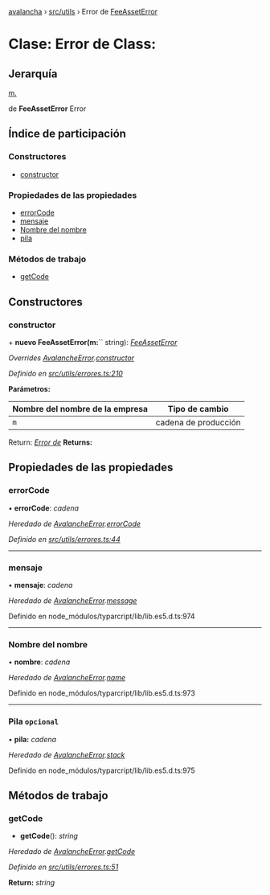 [avalancha](../README.md) › [src/utils](../modules/src_utils.md) › Error de [FeeAssetError](src_utils.feeasseterror.md)

# Clase: Error de Class:

## Jerarquía

[m.](src_utils.avalancheerror.md)

de **FeeAssetError** Error

## Índice de participación

### Constructores

* [constructor](src_utils.feeasseterror.md#constructor)

### Propiedades de las propiedades

* [errorCode](src_utils.feeasseterror.md#errorcode)
* [mensaje](src_utils.feeasseterror.md#message)
* [Nombre del nombre](src_utils.feeasseterror.md#name)
* [pila](src_utils.feeasseterror.md#optional-stack)

### Métodos de trabajo

* [getCode](src_utils.feeasseterror.md#getcode)

## Constructores

### constructor

\+ **nuevo FeeAssetError(m:**`` string): *[FeeAssetError](src_utils.feeasseterror.md)*

*Overrides [AvalancheError](src_utils.avalancheerror.md).[constructor](src_utils.avalancheerror.md#constructor)*

*Definido en [src/utils/errores.ts:210](https://github.com/ava-labs/avalanchejs/blob/ae78dee/src/utils/errors.ts#L210)*

**Parámetros:**

| Nombre del nombre de la empresa | Tipo de cambio |
------ | ------ |
| `m` | cadena de producción |

Return: *[Error de](src_utils.feeasseterror.md)* **Returns:**

## Propiedades de las propiedades

### errorCode

• **errorCode**: *cadena*

*Heredado de [AvalancheError](src_utils.avalancheerror.md).[errorCode](src_utils.avalancheerror.md#errorcode)*

*Definido en [src/utils/errores.ts:44](https://github.com/ava-labs/avalanchejs/blob/ae78dee/src/utils/errors.ts#L44)*

___

### mensaje

• **mensaje**: *cadena*

*Heredado de [AvalancheError](src_utils.avalancheerror.md).[message](src_utils.avalancheerror.md#message)*

Definido en node_módulos/typarcript/lib/lib.es5.d.ts:974

___

### Nombre del nombre

• **nombre**: *cadena*

*Heredado de [AvalancheError](src_utils.avalancheerror.md).[name](src_utils.avalancheerror.md#name)*

Definido en node_módulos/typarcript/lib/lib.es5.d.ts:973

___

### Pila `opcional`

• **pila:** *cadena*

*Heredado de [AvalancheError](src_utils.avalancheerror.md).[stack](src_utils.avalancheerror.md#optional-stack)*

Definido en node_módulos/typarcript/lib/lib.es5.d.ts:975

## Métodos de trabajo

### getCode

- **getCode**(): *string*

*Heredado de [AvalancheError](src_utils.avalancheerror.md).[getCode](src_utils.avalancheerror.md#getcode)*

*Definido en [src/utils/errores.ts:51](https://github.com/ava-labs/avalanchejs/blob/ae78dee/src/utils/errors.ts#L51)*

**Return:** *string*
